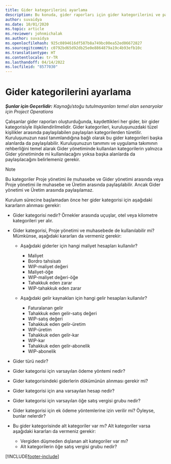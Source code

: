 ```yaml
---
title: Gider kategorilerini ayarlama
description: Bu konuda, gider raporları için gider kategorilerini ve paylaşılan kategorileri ayarlama hakkında bilgiler sağlanmaktadır.
author: suvaidya
ms.date: 10/01/2020
ms.topic: article
ms.reviewer: johnmichalak
ms.author: suvaidya
ms.openlocfilehash: 925c0894616df587b8a749bc00ea52ed06672827
ms.sourcegitcommit: c0792bd65d92db25e0e8864879a19c4b93efb10c
ms.translationtype: HT
ms.contentlocale: tr-TR
ms.lasthandoff: 04/14/2022
ms.locfileid: "8577030"
---
```

# <a name="set-up-expense-categories"></a>Gider kategorilerini ayarlama

_**Şunlar için Geçerlidir:** Kaynağı/stoğu tutulmayanları temel alan senaryolar için Project Operations_

Çalışanlar gider raporları oluşturduğunda, kaydettikleri her gider, bir gider kategorisiyle ilişkilendirilmelidir. Gider kategorileri, kuruluşunuzdaki tüzel kişilikler arasında paylaşılabilen paylaşılan kategorilerden türetilir. Kuruluşunuzun nasıl tanımlandığına bağlı olarak bu gider kategorileri başka alanlarda da paylaşılabilir. Kuruluşunuzun tanımını ve uygulama takımının rehberliğini temel alarak Gider yönetiminde kullanılan kategorilerin yalnızca Gider yönetiminde mi kullanılacağını yoksa başka alanlarda da paylaşılacağını belirlemeniz gerekir.

> [!NOTE]
> Bu kategoriler Proje yönetimi ile muhasebe ve Gider yönetimi arasında veya Proje yönetimi ile muhasebe ve Üretim arasında paylaşılabilir. Ancak Gider yönetimi ve Üretim arasında paylaşılamaz.

Kurulum sürecine başlamadan önce her gider kategorisi için aşağıdaki kararların alınması gerekir:

- Gider kategorisi nedir? Örnekler arasında uçuşlar, otel veya kilometre kategorileri yer alır.
- Gider kategorisi, Proje yönetimi ve muhasebede de kullanılabilir mi? Mümkünse, aşağıdaki kararları da vermeniz gerekir:

    - Aşağıdaki giderler için hangi maliyet hesapları kullanılır?

        - Maliyet
        - Bordro tahsisatı
        - WIP-maliyet değeri
        - Maliyet-öğe
        - WIP-maliyet değeri-öğe
        - Tahakkuk eden zarar
        - WIP-tahakkuk eden zarar

    - Aşağıdaki gelir kaynakları için hangi gelir hesapları kullanılır?

        - Faturalanan gelir
        - Tahakkuk eden gelir-satış değeri
        - WIP-satış değeri
        - Tahakkuk eden gelir-üretim
        - WIP-üretim
        - Tahakkuk eden gelir-kar
        - WIP-kar
        - Tahakkuk eden gelir-abonelik
        - WIP-abonelik

- Gider türü nedir?
- Gider kategorisi için varsayılan ödeme yöntemi nedir?
- Gider kategorisindeki giderlerin dökümünün alınması gerekir mi?
- Gider kategorisi için ana varsayılan hesap nedir?
- Gider kategorisi için varsayılan öğe satış vergisi grubu nedir?
- Gider kategorisi için ek ödeme yöntemlerine izin verilir mi? Öyleyse, bunlar nelerdir?
- Bu gider kategorisinde alt kategoriler var mı? Alt kategoriler varsa aşağıdaki kararları da vermeniz gerekir:

    - Vergiden düşmeden dışlanan alt kategoriler var mı?
    - Alt kategorilerin öğe satış vergisi grubu nedir?


[!INCLUDE[footer-include](../includes/footer-banner.md)]
